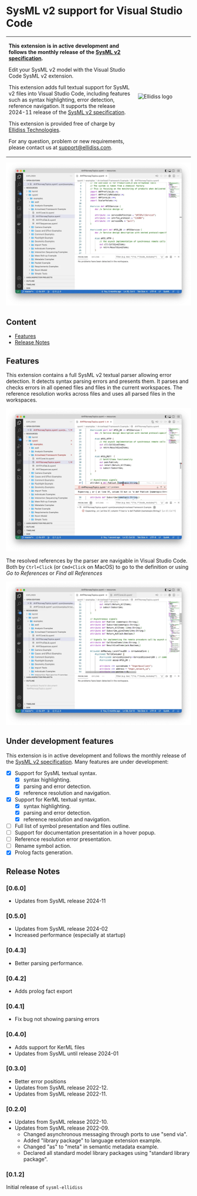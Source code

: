 # SysML v2 support for Visual Studio Code

<table>
<tr>
<td>
    <p>
      <b>This extension is in active development and follows the monthly release of the <a href="https://github.com/Systems-Modeling/SysML-v2-Release">SysML v2 specification</a>.</b>
    </p>
    <p>
    Edit your SysML v2 model with the Visual Studio Code SysML v2 extension.
    </p>
    <p>
    This extension adds full textual support for SysML v2 files into Visual Studio Code, including features such as syntax highlighting, error detection, reference navigation. It supports the release 2024-11 release of the <a href="https://github.com/Systems-Modeling/SysML-v2-Release">SysML v2 specification</a>.
    </p>
    <p>
    This extension is provided free of charge by <a href="https://www.ellidiss.com">Ellidiss Technologies</a>.
    </p>
    <p>
    For any question, problem or new requirements, please contact us at <a href="mailto:support@ellidiss.com">support@ellidiss.com</a>.
</td>
<td width="30%"> <img width="100%" src="https://www.ellidiss.fr/public/chrome/site/logoEllidiss.png" alt="Ellidiss logo"/> </td>
</tr>
</table>

![Syntax](assets/syntax.webp)

## Content

- [Features](#Features)
- [Release Notes](#Release-Notes)

## Features

This extension contains a full SysML v2 textual parser allowing error detection. It detects syntax parsing errors and presents them. It parses and checks errors in all opened files and files in the current workspaces. The reference resolution works across files and uses all parsed files in the workspaces.

![Error](assets/errors.webp)

The resolved references by the parser are navigable in Visual Studio Code. Both by `Ctrl+Click` (or `Cmd+Click` on MacOS) to go to the definition or using *Go to References* or *Find all References*

![Navigation](assets/navigation.webp)

## Under development features

This extension is in active development and follows the monthly release of the [SysML v2 specification](https://github.com/Systems-Modeling/SysML-v2-Release). Many features are under development:

- [x] Support for SysML textual syntax.
  - [x] syntax highlighting.
  - [x] parsing and error detection.
  - [x] reference resolution and navigation.
- [x] Support for KerML textual syntax.
  - [x] syntax highlighting.
  - [x] parsing and error detection.
  - [x] reference resolution and navigation.
- [ ] Full list of symbol presentation and files outline.
- [ ] Support for documentation presentation in a hover popup.
- [ ] Reference resolution error presentation.
- [ ] Rename symbol action.
- [x] Prolog facts generation.

## Release Notes

### [0.6.0]

- Updates from SysML release 2024-11

### [0.5.0]

- Updates from SysML release 2024-02
- Increased performance (especially at startup)

### [0.4.3]

- Better parsing performance.

### [0.4.2]

- Adds prolog fact export

### [0.4.1]

- Fix bug not showing parsing errors

### [0.4.0]

- Adds support for KerML files
- Updates from SysML until release 2024-01

### [0.3.0]

- Better error positions
- Updates from SysML release 2022-12.
- Updates from SysML release 2022-11.

### [0.2.0]

- Updates from SysML release 2022-10.
- Updates from SysML release 2022-09.
  - Changed asynchronous messaging through ports to use "send via".
  - Added "library package" to language extension example.
  - Changed "as" to "meta" in semantic metadata example.
  - Declared all standard model library packages using "standard library package".

### [0.1.2]

Initial release of `sysml-ellidiss`
